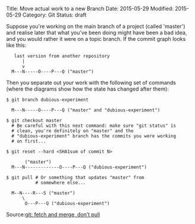 Title: Move actual work to a new Branch
Date: 2015-05-29
Modified: 2015-05-29
Category: Git
Status: draft


Suppose you're working on the main branch of a project (called 'master')
and realise later that what you’ve been doing might have been a bad
idea, and you would rather it were on a topic branch. If the commit
graph looks like this:

       last version from another repository
          |
          v
      M---N-----O----P---Q ("master")

Then you separate out your work with the following set of commands
(where the diagrams show how the state has changed after them):

    $ git branch dubious-experiment

      M---N-----O----P---Q ("master" and "dubious-experiment")

    $ git checkout master
      # Be careful with this next command: make sure "git status" is
      # clean, you're definitely on "master" and the
      # "dubious-experiment" branch has the commits you were working
      # on first...

    $ git reset --hard <SHA1sum of commit N>

           ("master")
      M---N-------------O----P---Q ("dubious-experiment")

    $ git pull # Or something that updates "master" from
               # somewhere else...

      M--N----R---S ("master")
          \
           O---P---Q ("dubious-experiment")

Source:[git: fetch and merge, don’t pull]( http://longair.net/blog/2009/04/16/git-fetch-and-merge/)

